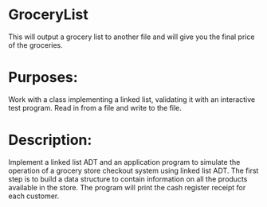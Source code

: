 # GroceryList
This will output a grocery list to another file and will give you the final price of the groceries.

# Purposes:
Work with a class implementing a linked list, validating it with an interactive test program. Read in from a file and write to the file.

# Description:
Implement a linked list ADT and an application program to simulate the operation of a grocery store checkout system using linked list ADT. The first step is to build a data structure to contain information on all the products available in the store. The program will print the cash register receipt for each customer.

